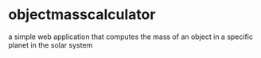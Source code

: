 # objectmasscalculator
a simple web application that computes the mass of an object in a specific planet in the solar system
